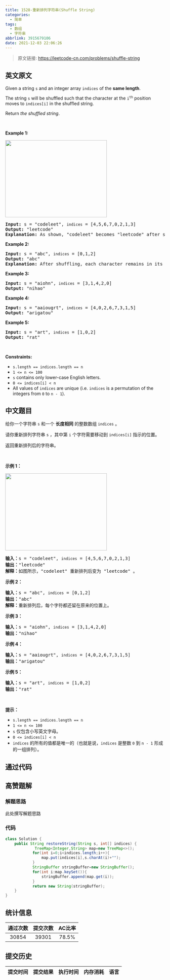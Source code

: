 ```yaml
---
title: 1528-重新排列字符串(Shuffle String)
categories:
  - 简单
tags:
  - 数组
  - 字符串
abbrlink: 3915679106
date: 2021-12-03 22:06:26
---
```


> 原文链接: https://leetcode-cn.com/problems/shuffle-string


## 英文原文
<div><p>Given a string <code>s</code>&nbsp;and an integer array <code>indices</code> of the <strong>same length</strong>.</p>

<p>The string <code>s</code> will be shuffled such that the character at the <code>i<sup>th</sup></code> position moves to&nbsp;<code>indices[i]</code> in the shuffled string.</p>

<p>Return <em>the shuffled string</em>.</p>

<p>&nbsp;</p>
<p><strong>Example 1:</strong></p>
<img alt="" src="https://assets.leetcode.com/uploads/2020/07/09/q1.jpg" style="width: 321px; height: 243px;" />
<pre>
<strong>Input:</strong> s = &quot;codeleet&quot;, <code>indices</code> = [4,5,6,7,0,2,1,3]
<strong>Output:</strong> &quot;leetcode&quot;
<strong>Explanation:</strong> As shown, &quot;codeleet&quot; becomes &quot;leetcode&quot; after shuffling.
</pre>

<p><strong>Example 2:</strong></p>

<pre>
<strong>Input:</strong> s = &quot;abc&quot;, <code>indices</code> = [0,1,2]
<strong>Output:</strong> &quot;abc&quot;
<strong>Explanation:</strong> After shuffling, each character remains in its position.
</pre>

<p><strong>Example 3:</strong></p>

<pre>
<strong>Input:</strong> s = &quot;aiohn&quot;, <code>indices</code> = [3,1,4,2,0]
<strong>Output:</strong> &quot;nihao&quot;
</pre>

<p><strong>Example 4:</strong></p>

<pre>
<strong>Input:</strong> s = &quot;aaiougrt&quot;, <code>indices</code> = [4,0,2,6,7,3,1,5]
<strong>Output:</strong> &quot;arigatou&quot;
</pre>

<p><strong>Example 5:</strong></p>

<pre>
<strong>Input:</strong> s = &quot;art&quot;, <code>indices</code> = [1,0,2]
<strong>Output:</strong> &quot;rat&quot;
</pre>

<p>&nbsp;</p>
<p><strong>Constraints:</strong></p>

<ul>
	<li><code>s.length == indices.length == n</code></li>
	<li><code>1 &lt;= n &lt;= 100</code></li>
	<li><code>s</code> contains only lower-case English letters.</li>
	<li><code>0 &lt;= indices[i] &lt;&nbsp;n</code></li>
	<li>All values of <code>indices</code> are unique (i.e. <code>indices</code> is a permutation of the integers from <code>0</code> to <code>n - 1</code>).</li>
</ul></div>

## 中文题目
<div><p>给你一个字符串 <code>s</code> 和一个 <strong>长度相同</strong> 的整数数组 <code>indices</code> 。</p>

<p>请你重新排列字符串 <code>s</code> ，其中第 <code>i</code> 个字符需要移动到 <code>indices[i]</code> 指示的位置。</p>

<p>返回重新排列后的字符串。</p>

<p>&nbsp;</p>

<p><strong>示例 1：</strong></p>

<p><img alt="" src="https://assets.leetcode-cn.com/aliyun-lc-upload/uploads/2020/07/26/q1.jpg" style="height: 243px; width: 321px;"></p>

<pre><strong>输入：</strong>s = &quot;codeleet&quot;, <code>indices</code> = [4,5,6,7,0,2,1,3]
<strong>输出：</strong>&quot;leetcode&quot;
<strong>解释：</strong>如图所示，&quot;codeleet&quot; 重新排列后变为 &quot;leetcode&quot; 。
</pre>

<p><strong>示例 2：</strong></p>

<pre><strong>输入：</strong>s = &quot;abc&quot;, <code>indices</code> = [0,1,2]
<strong>输出：</strong>&quot;abc&quot;
<strong>解释：</strong>重新排列后，每个字符都还留在原来的位置上。
</pre>

<p><strong>示例 3：</strong></p>

<pre><strong>输入：</strong>s = &quot;aiohn&quot;, <code>indices</code> = [3,1,4,2,0]
<strong>输出：</strong>&quot;nihao&quot;
</pre>

<p><strong>示例 4：</strong></p>

<pre><strong>输入：</strong>s = &quot;aaiougrt&quot;, <code>indices</code> = [4,0,2,6,7,3,1,5]
<strong>输出：</strong>&quot;arigatou&quot;
</pre>

<p><strong>示例 5：</strong></p>

<pre><strong>输入：</strong>s = &quot;art&quot;, <code>indices</code> = [1,0,2]
<strong>输出：</strong>&quot;rat&quot;
</pre>

<p>&nbsp;</p>

<p><strong>提示：</strong></p>

<ul>
	<li><code>s.length == indices.length == n</code></li>
	<li><code>1 &lt;= n &lt;= 100</code></li>
	<li><code>s</code> 仅包含小写英文字母。</li>
	<li><code>0 &lt;= indices[i] &lt;&nbsp;n</code></li>
	<li><code>indices</code> 的所有的值都是唯一的（也就是说，<code>indices</code> 是整数 <code>0</code> 到 <code>n - 1</code> 形成的一组排列）。</li>
</ul>
</div>

## 通过代码
<RecoDemo>
</RecoDemo>


## 高赞题解
### 解题思路
此处撰写解题思路

### 代码

```java
class Solution {
    public String restoreString(String s, int[] indices) {
             TreeMap<Integer,String> map=new TreeMap<>();
            for(int i=0;i<indices.length;i++){
                map.put(indices[i],s.charAt(i)+"");
            }
            StringBuffer stringBuffer=new StringBuffer();
            for(int i:map.keySet()){
                stringBuffer.append(map.get(i));
            }
            return new String(stringBuffer);
    }
}
```

## 统计信息
| 通过次数 | 提交次数 | AC比率 |
| :------: | :------: | :------: |
|    30854    |    39301    |   78.5%   |

## 提交历史
| 提交时间 | 提交结果 | 执行时间 |  内存消耗  | 语言 |
| :------: | :------: | :------: | :--------: | :--------: |
